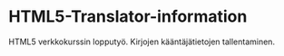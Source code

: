 # HTML5-Translator-information
HTML5 verkkokurssin lopputyö. Kirjojen kääntäjätietojen tallentaminen.
